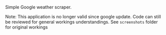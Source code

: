 Simple Google weather scraper.

Note: This application is no longer valid since google update. Code can still be reviewed for general workings understandings. See `screenshots` folder for original workings